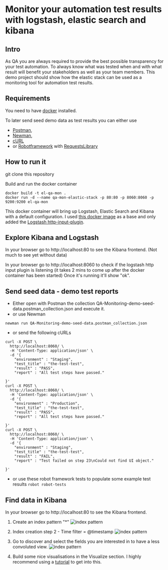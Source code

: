 # Monitor your automation test results with logstash, elastic search and kibana

## Intro
As QA you are always required to provide the best possible transparency for your test automation. To always know what was tested when and with what result will benefit your stakeholders as well as your team members.
This demo project should show how the elastic stack can be used as a monitoring tool for automation test results.

## Requirements

You need to have [docker](https://www.docker.com/) installed.

To later send seed demo data as test results you can either use
* [Postman](https://www.getpostman.com/),
* [Newman](https://github.com/postmanlabs/newman#getting-started),
* [cURL](https://curl.haxx.se/)
* or [Robotframework](https://robotframework.org/) with [RequestsLibrary](https://github.com/bulkan/robotframework-requests)

## How to run it

git clone this repository

Build and run the docker container
```
docker build -t el-qa-mon .
docker run -d --name qa-mon-elastic-stack -p 80:80 -p 8060:8060 -p 9200:9200 el-qa-mon
```
This docker container will bring up Logstash, Elastic Search and Kibana with a default configuration. I used [this docker image](https://hub.docker.com/r/blacktop/elastic-stack/) as a base and only added the [Logstash http-input-plugin](https://www.elastic.co/blog/introducing-logstash-input-http-plugin).

## Explore Kibana and Logstash

In your browser go to http://localhost:80 to see the Kibana frontend. (Not much to see yet without data)

In your browser go to http://localhost:8060 to check if the logstash http input plugin is listening (it takes 2 mins to come up after the docker container has been started)
Once it's running it'll show "ok".

## Send seed data - demo test reports
* Either open with Postman the collection QA-Monitoring-demo-seed-data.postman_collection.json and execute it.
* or use Newman
```
newman run QA-Monitoring-demo-seed-data.postman_collection.json
```
* or send the following cURLs
```
curl -X POST \
  http://localhost:8060/ \
  -H 'Content-Type: application/json' \
  -d '{
	"environment" : "Staging",
	"test_title" : "the-test-test",
	"result" : "PASS",
	"report" : "All test steps have passed."

}'
curl -X POST \
  http://localhost:8060/ \
  -H 'Content-Type: application/json' \
  -d '{
	"environment" : "Production",
	"test_title" : "the-test-test",
	"result" : "PASS",
	"report" : "All test steps have passed."

}'
curl -X POST \
  http://localhost:8060/ \
  -H 'Content-Type: application/json' \
  -d '{
	"environment" : "Staging",
	"test_title" : "the-test-test",
	"result" : "FAIL",
	"report" : "Test failed on step 23\nCould not find UI object."

}'
```
* or use these robot framework tests to populate some example test results
`robot robot-tests`

## Find data in Kibana

In your browser go to http://localhost:80 to see the Kibana frontend.

1. Create an index pattern "*"
![index pattern](/images/define-index-pattern.png)

2. Index creation step 2 - Time filter = @timestamp
![index pattern](/images/configure-setting.png)

3. Go to discover and select the fields you are interested in to have a less convoluted view.
![index pattern](/images/selected-fields.png)

4. Build some nice visualisations in the Visualize section.
I highly recommend using a [tutorial](https://www.digitalocean.com/community/tutorials/how-to-use-kibana-dashboards-and-visualizations) to get into this.
